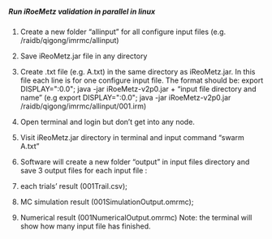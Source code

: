<h5>Run iRoeMetz validation in parallel in linux </h5>

1. Create a new folder “allinput” for all configure input files (e.g. /raidb/qigong/imrmc/allinput) 

2. Save iReoMetz.jar file in any directory 

3. Create .txt file (e.g. A.txt) in the same directory as iReoMetz.jar. In this file each line is for one configure input file. The format should be:
export DISPLAY=":0.0"; java -jar iRoeMetz-v2p0.jar + “input file directory and name” (e.g export DISPLAY=":0.0"; java -jar iRoeMetz-v2p0.jar /raidb/qigong/imrmc/allinput/001.irm)

4. Open terminal and login but don’t get into any node.

5. Visit iReoMetz.jar directory in terminal and input command “swarm A.txt”

6. Software will create a new folder “output” in input files directory and save 3 output files for each input file : 
1. each trials’ result (001Trail.csv); 
2. MC simulation result (001SimulationOutput.omrmc); 
3. Numerical result (001NumericalOutput.omrmc)
Note: the terminal will show how many input file has finished.
